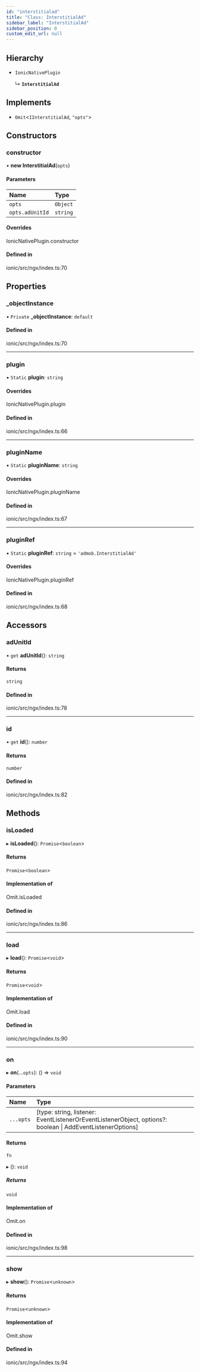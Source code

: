```yaml
---
id: "interstitialad"
title: "Class: InterstitialAd"
sidebar_label: "InterstitialAd"
sidebar_position: 0
custom_edit_url: null
---
```


## Hierarchy

- `IonicNativePlugin`

  ↳ **`InterstitialAd`**

## Implements

- `Omit`<`IInterstitialAd`, ``"opts"``\>

## Constructors

### constructor

• **new InterstitialAd**(`opts`)

#### Parameters

| Name | Type |
| :------ | :------ |
| `opts` | `Object` |
| `opts.adUnitId` | `string` |

#### Overrides

IonicNativePlugin.constructor

#### Defined in

ionic/src/ngx/index.ts:70

## Properties

### \_objectInstance

• `Private` **\_objectInstance**: `default`

#### Defined in

ionic/src/ngx/index.ts:70

___

### plugin

▪ `Static` **plugin**: `string`

#### Overrides

IonicNativePlugin.plugin

#### Defined in

ionic/src/ngx/index.ts:66

___

### pluginName

▪ `Static` **pluginName**: `string`

#### Overrides

IonicNativePlugin.pluginName

#### Defined in

ionic/src/ngx/index.ts:67

___

### pluginRef

▪ `Static` **pluginRef**: `string` = `'admob.InterstitialAd'`

#### Overrides

IonicNativePlugin.pluginRef

#### Defined in

ionic/src/ngx/index.ts:68

## Accessors

### adUnitId

• `get` **adUnitId**(): `string`

#### Returns

`string`

#### Defined in

ionic/src/ngx/index.ts:78

___

### id

• `get` **id**(): `number`

#### Returns

`number`

#### Defined in

ionic/src/ngx/index.ts:82

## Methods

### isLoaded

▸ **isLoaded**(): `Promise`<`boolean`\>

#### Returns

`Promise`<`boolean`\>

#### Implementation of

Omit.isLoaded

#### Defined in

ionic/src/ngx/index.ts:86

___

### load

▸ **load**(): `Promise`<`void`\>

#### Returns

`Promise`<`void`\>

#### Implementation of

Omit.load

#### Defined in

ionic/src/ngx/index.ts:90

___

### on

▸ **on**(...`opts`): () => `void`

#### Parameters

| Name | Type |
| :------ | :------ |
| `...opts` | [type: string, listener: EventListenerOrEventListenerObject, options?: boolean \| AddEventListenerOptions] |

#### Returns

`fn`

▸ (): `void`

##### Returns

`void`

#### Implementation of

Omit.on

#### Defined in

ionic/src/ngx/index.ts:98

___

### show

▸ **show**(): `Promise`<`unknown`\>

#### Returns

`Promise`<`unknown`\>

#### Implementation of

Omit.show

#### Defined in

ionic/src/ngx/index.ts:94
